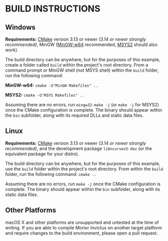 # BUILD INSTRUCTIONS

## Windows

**Requirements:** [CMake](https://cmake.org/) version 3.13 or newer *(3.14 or newer strongly recommended)*, MinGW ([MinGW-w64](https://github.com/niXman/mingw-builds-binaries/releases) recommended, [MSYS2](https://www.msys2.org/) should also work).

The build directory can be anywhere, but for the purposes of this example, create a folder called `build` within the project's root directory. From a command prompt or MinGW shell (*not* MSYS shell) within the `build` folder, run the following command:

**MinGW-w64:** `cmake -G"MinGW Makefiles" ..`

**MSYS2:** `cmake -G"MSYS Makefiles" ..`

Assuming there are no errors, run `mingw32-make -j` (or `make -j` for MSYS2) once the CMake configuration is complete. The binary should appear within the `bin` subfolder, along with its required DLLs and static data files.

## Linux

**Requirements:** [CMake](https://cmake.org/) version 3.13 or newer *(3.14 or newer strongly recommended)*, and the development package `libncurses5-dev` (or the equivalent package for your distro).

The build directory can be anywhere, but for the purposes of this example, use the `build` folder within the project's root directory. From within the `build` folder, run the following command: `cmake ..`

Assuming there are no errors, run `make -j` once the CMake configuration is complete. The binary should appear within the `bin` subfolder, along with its static data files.

## Other Platforms

macOS X and other platforms are unsupported and untested at the time of writing. If you are able to compile Morior Invictus on another target platform and require changes to the build environment, please open a pull request.
